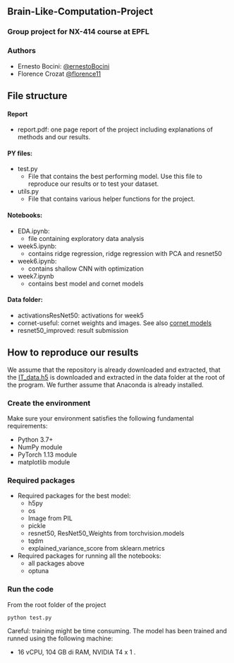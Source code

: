 ## Brain-Like-Computation-Project
### Group project for NX-414 course at EPFL 

### Authors
- Ernesto Bocini: [@ernestoBocini](https://github.com/ernestoBocini)
- Florence Crozat [@florence11](https://github.com/florence11)

## File structure

#### Report
- report.pdf: one page report of the project including explanations of methods and our results.

#### PY files:
- test.py
  - File that contains the best performing model. Use this file to reproduce our results or to test your dataset.
- utils.py
  - File that contains various helper functions for the project.

#### Notebooks:
- EDA.ipynb:
  - file containing exploratory data analysis
- week5.ipynb:
  - contains ridge regression, ridge regression with PCA and resnet50
- week6.ipynb:
  - contains shallow CNN with optimization
- week7.ipynb
    - contains best model and cornet models
    
#### Data folder:
- activationsResNet50: activations for week5
- cornet-useful: cornet weights and images. See also [cornet models](https://github.com/dicarlolab/CORnet)
- resnet50_improved: result submission


## How to reproduce our results
We assume that the repository is already downloaded and extracted, that the [IT_data.h5](https://drive.google.com/file/d/1s6caFNRpyR9m7ZM6XEv_e8mcXT3_PnHS/view?usp=share_link) is downloaded and extracted in the data folder at the root of the program. We further assume that Anaconda is already installed.

### Create the environment
Make sure your environment satisfies the following fundamental requirements:
- Python 3.7+
- NumPy module 
- PyTorch 1.13 module
- matplotlib module

### Required packages
- Required packages for the best model:
  - h5py
  - os
  - Image from PIL
  - pickle
  - resnet50, ResNet50_Weights from torchvision.models
  - tqdm
  - explained_variance_score from sklearn.metrics
- Required packages for running all the notebooks:
  - all packages above
  - optuna


### Run the code
From the root folder of the project

```shell
python test.py
```
Careful: training might be time consuming. The model has been trained and runned using the following machine:
   - 16 vCPU, 104 GB di RAM, NVIDIA T4 x 1 .
